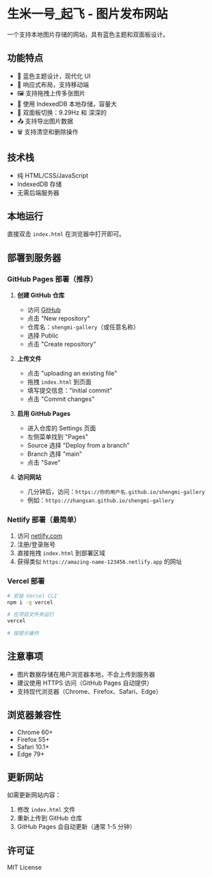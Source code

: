 # 生米一号_起飞 - 图片发布网站

一个支持本地图片存储的网站，具有蓝色主题和双面板设计。

## 功能特点

- 🎨 蓝色主题设计，现代化 UI
- 📱 响应式布局，支持移动端
- 🖼️ 支持拖拽上传多张图片
- 💾 使用 IndexedDB 本地存储，容量大
- 🔄 双面板切换：9.29Hz 和 深深的
- 📤 支持导出图片数据
- 🗑️ 支持清空和删除操作

## 技术栈

- 纯 HTML/CSS/JavaScript
- IndexedDB 存储
- 无需后端服务器

## 本地运行

直接双击 `index.html` 在浏览器中打开即可。

## 部署到服务器

### GitHub Pages 部署（推荐）

1. **创建 GitHub 仓库**
   - 访问 [GitHub](https://github.com)
   - 点击 "New repository"
   - 仓库名：`shengmi-gallery`（或任意名称）
   - 选择 Public
   - 点击 "Create repository"

2. **上传文件**
   - 点击 "uploading an existing file"
   - 拖拽 `index.html` 到页面
   - 填写提交信息："Initial commit"
   - 点击 "Commit changes"

3. **启用 GitHub Pages**
   - 进入仓库的 Settings 页面
   - 左侧菜单找到 "Pages"
   - Source 选择 "Deploy from a branch"
   - Branch 选择 "main"
   - 点击 "Save"

4. **访问网站**
   - 几分钟后，访问：`https://你的用户名.github.io/shengmi-gallery`
   - 例如：`https://zhangsan.github.io/shengmi-gallery`

### Netlify 部署（最简单）

1. 访问 [netlify.com](https://netlify.com)
2. 注册/登录账号
3. 直接拖拽 `index.html` 到部署区域
4. 获得类似 `https://amazing-name-123456.netlify.app` 的网址

### Vercel 部署

```bash
# 安装 Vercel CLI
npm i -g vercel

# 在项目文件夹运行
vercel

# 按提示操作
```

## 注意事项

- 图片数据存储在用户浏览器本地，不会上传到服务器
- 建议使用 HTTPS 访问（GitHub Pages 自动提供）
- 支持现代浏览器（Chrome、Firefox、Safari、Edge）

## 浏览器兼容性

- Chrome 60+
- Firefox 55+
- Safari 10.1+
- Edge 79+

## 更新网站

如需更新网站内容：
1. 修改 `index.html` 文件
2. 重新上传到 GitHub 仓库
3. GitHub Pages 会自动更新（通常 1-5 分钟）

## 许可证

MIT License
